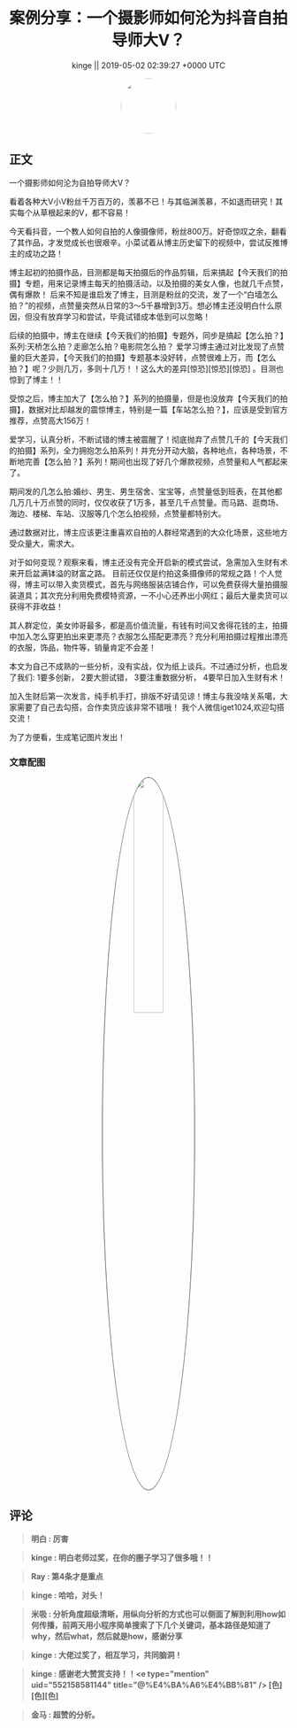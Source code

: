 <h1 align="center">案例分享：一个摄影师如何沦为抖音自拍导师大V？</h1>




<p align="center">
    <a>kinge || 2019-05-02 02:39:27 &#43;0000 UTC</a>
</p>

<div align="center">
    <img src="https://images.zsxq.com/FpZ8PDbltHV-WXX6QvRgF2AI218N?e=1590940799&amp;token=kIxbL07-8jAj8w1n4s9zv64FuZZNEATmlU_Vm6zD:fy4oUVd9oTkUEvkLT5HUf6B9Dtc=" width="100" height="100" style="border:1px solid;border-radius:50%; color:#ffffff"/>
</div>




## 正文

<div>
一个摄影师如何沦为自拍导师大V？

看着各种大V小V粉丝千万百万的，羡慕不已！与其临渊羡慕，不如退而研究！其实每个从草根起来的V，都不容易！

今天看抖音，一个教人如何自拍的人像摄像师，粉丝800万。好奇惊叹之余，翻看了其作品，才发觉成长也很艰辛。小菜试着从博主历史留下的视频中，尝试反推博主的成功之路！

博主起初的拍摄作品，目测都是每天拍摄后的作品剪辑，后来搞起【今天我们的拍摄】专题，用来记录博主每天的拍摄活动，以及拍摄的美女人像，也就几千点赞，偶有爆款！
后来不知是谁启发了博主，目测是粉丝的交流，发了一个“白墙怎么拍？”的视频，点赞量突然从日常的3～5千暴增到3万。想必博主还没明白什么原因，但没有放弃学习和尝试，毕竟试错成本低到可以忽略！

后续的拍摄中，博主在继续【今天我们的拍摄】专题外，同步是搞起【怎么拍？】系列:天桥怎么拍？走廊怎么拍？电影院怎么拍？
爱学习博主通过对比发现了点赞量的巨大差异，【今天我们的拍摄】专题基本没好转，点赞很难上万，而【怎么拍？】呢？少则几万，多则十几万！！这么大的差异[惊恐][惊恐][惊恐]
。目测也惊到了博主！！

受惊之后，博主加大了【怎么拍？】系列的拍摄量，但是也没放弃【今天我们的拍摄】，数据对比却越发的震惊博主，特别是一篇【车站怎么拍？】，应该是受到官方推荐，点赞高大156万！


爱学习，认真分析，不断试错的博主被震醒了！彻底抛弃了点赞几千的【今天我们的拍摄】系列，全力拥抱怎么拍系列！并充分开动大脑，各种地点，各种场景，不断地完善【怎么拍？】系列！期间也出现了好几个爆款视频，点赞量和人气都起来了。

期间发的几怎么拍:婚纱、男生、男生宿舍、宝宝等，点赞量低到班表，在其他都几万几十万点赞的同时，仅仅收获了1万多，甚至几千点赞量。而马路、逛商场、海边、楼梯、车站、汉服等几个怎么拍视频，点赞量都特别大。

通过数据对比，博主应该更注重喜欢自拍的人群经常遇到的大众化场景，这些地方受众量大，需求大。

对于如何变现？观察来看，博主还没有完全开启新的模式尝试，急需加入生财有术来开启盆满钵溢的财富之路。
目前还仅仅是约拍这条摄像师的常规之路！个人觉得，博主可以带入卖货模式，首先与网络服装店铺合作，可以免费获得大量拍摄服装道具；其次充分利用免费模特资源，一不小心还养出小网红；最后大量卖货可以获得不菲收益！

其人群定位，美女帅哥最多，都是高价值流量，有钱有时间又舍得花钱的主，拍摄中加入怎么穿更拍出来更漂亮？衣服怎么搭配更漂亮？充分利用拍摄过程推出漂亮的衣服，饰品，物件等，销量肯定不会差！

本文为自己不成熟的一些分析，没有实战，仅为纸上谈兵。不过通过分析，也启发了我们:
1要多创新，
2要大胆试错，
3要注重数据分析，
4要早日加入生财有术！

加入生财后第一次发言，纯手机手打，排版不好请见谅！博主与我没啥关系噶，大家需要了自己去勾搭，合作卖货应该非常不错哦！
我个人微信iget1024,欢迎勾搭交流！

为了方便看，生成笔记图片发出！
</div>

### 文章配图

<div class="image" align="center">

<img src="https://images.zsxq.com/lvRc4gpFXWE9lsD5PKisQO-q7lrF?imageMogr2/auto-orient/thumbnail/800x/format/jpg/blur/1x0/quality/75&amp;e=1590940799&amp;token=kIxbL07-8jAj8w1n4s9zv64FuZZNEATmlU_Vm6zD:euO9o3sj3c9Nht86StdkwhHG_rg=" width="33%" height="33%" style="border:1px solid;border-radius:50%; color:#3c3f41"/>

</div>


## 评论

<div align="left">
<div>

<blockquote >
<span> <strong>明白 : 厉害 </strong></span>
</blockquote>

<blockquote >
<span> <strong>kinge : 明白老师过奖，在你的圈子学习了很多哦！！ </strong></span>
</blockquote>

<blockquote >
<span> <strong>Ray : 第4条才是重点 </strong></span>
</blockquote>

<blockquote >
<span> <strong>kinge : 哈哈，对头！ </strong></span>
</blockquote>

<blockquote >
<span> <strong>米吸 : 分析角度超级清晰，用纵向分析的方式也可以侧面了解到利用how如何传播，前两天用小程序简单搜索了下几个关键词，基本路径是知道了why，然后what，然后就是how，感谢分享 </strong></span>
</blockquote>

<blockquote >
<span> <strong>kinge : 大佬过奖了，相互学习，共同脑洞！ </strong></span>
</blockquote>

<blockquote >
<span> <strong>kinge : 感谢老大赞赏支持！！&lt;e type=&#34;mention&#34; uid=&#34;552158581144&#34; title=&#34;@%E4%BA%A6%E4%BB%81&#34; /&gt; [色][色][色] </strong></span>
</blockquote>

<blockquote >
<span> <strong>金马 : 超赞的分析。 </strong></span>
</blockquote>

</div>
</div>